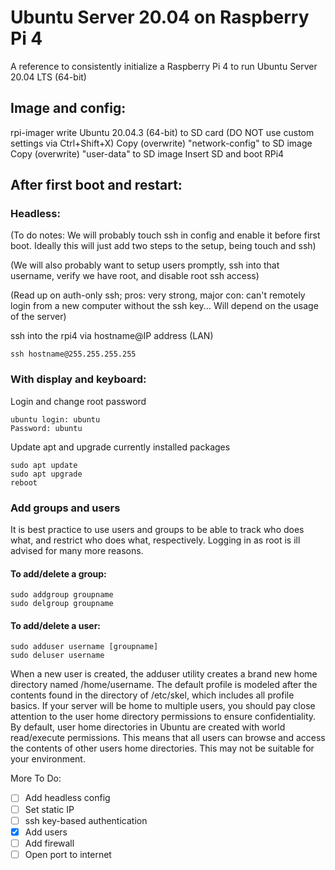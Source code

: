 # Ubuntu Server 20.04 on Raspberry Pi 4
A reference to consistently initialize a Raspberry Pi 4 to run Ubuntu Server 20.04 LTS (64-bit)

## Image and config:
rpi-imager write Ubuntu 20.04.3 (64-bit) to SD card (DO NOT use custom settings via Ctrl+Shift+X)
Copy (overwrite) "network-config" to SD image
Copy (overwrite) "user-data" to SD image
Insert SD and boot RPi4

## After first boot and restart:

### Headless:
(To do notes: We will probably touch ssh in config and enable it before first boot. Ideally this will just add two steps to the setup, being touch and ssh)

(We will also probably want to setup users promptly, ssh into that username, verify we have root, and disable root ssh access)

(Read up on auth-only ssh; pros: very strong, major con: can't remotely login from a new computer without the ssh key... Will depend on the usage of the server)

ssh into the rpi4 via hostname@IP address (LAN)
  ```
  ssh hostname@255.255.255.255
  ```

### With display and keyboard:
Login and change root password
  ```
  ubuntu login: ubuntu
  Password: ubuntu
  ```
Update apt and upgrade currently installed packages
  ```  
  sudo apt update
  sudo apt upgrade
  reboot
  ```

### Add groups and users
It is best practice to use users and groups to be able to track who does what, and restrict who does what, respectively. 
Logging in as root is ill advised for many more reasons.

#### To add/delete a group:
```
sudo addgroup groupname
sudo delgroup groupname
```
  
#### To add/delete a user:
```
sudo adduser username [groupname]
sudo deluser username
```
  
When a new user is created, the adduser utility creates a brand new home directory named /home/username. The default profile is modeled after the contents found  in the directory of /etc/skel, which includes all profile basics.
If your server will be home to multiple users, you should pay close attention to the user home directory permissions to ensure confidentiality. By default, user home directories in Ubuntu are created with world read/execute permissions. This means that all users can browse and access the contents of other users home directories. This may not be suitable for your environment.    

More To Do:
- [ ] Add headless config
- [ ] Set static IP
- [ ] ssh key-based authentication
- [X] Add users
- [ ] Add firewall
- [ ] Open port to internet
